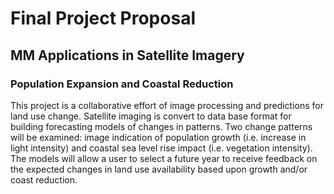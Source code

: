 # Final Project Proposal
## MM Applications in Satellite Imagery
### Population Expansion and Coastal Reduction

This project is a collaborative effort of image processing and 
predictions for land use change.  Satellite imaging is convert to
data base format for building forecasting models of changes in patterns.  Two change patterns will be examined:  image indication of population growth (i.e. increase in light intensity) and coastal sea level rise impact (i.e. vegetation intensity).
The models will allow a user to select a future year to receive
feedback on the expected changes in land use availability based upon growth and/or coast reduction.  
